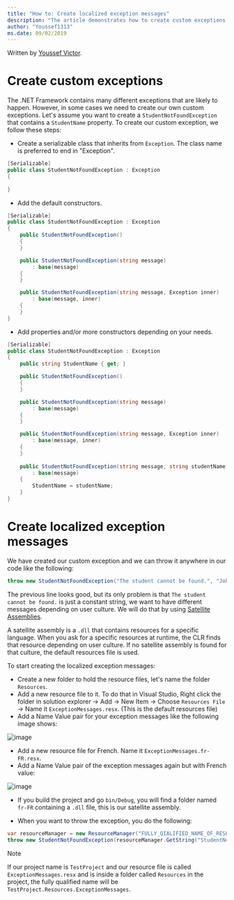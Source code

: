 ```yaml
---
title: "How to: Create localized exception messages"
description: "The article demonstrates how to create custom exceptions and localized exception messages"
author: "Youssef1313"
ms.date: 09/02/2019
---
```


Written by [Youssef Victor](https://github.com/Youssef1313).

# Create custom exceptions
The .NET Framework contains many different exceptions that are likely to happen. However, in some cases we need to create our own custom exceptions.
Let's assume you want to create a `StudentNotFoundException` that contains a `StudentName` property.
To create our custom exception, we follow these steps:

- Create a serializable class that inherits from `Exception`. The class name is preferred to end in "Exception".

```csharp
[Serializable]
public class StudentNotFoundException : Exception
{
    
}
```

- Add the default constructors.

```csharp
[Serializable]
public class StudentNotFoundException : Exception
{
    public StudentNotFoundException()
    {
    }

    public StudentNotFoundException(string message)
        : base(message)
    {
    }

    public StudentNotFoundException(string message, Exception inner)
        : base(message, inner)
    {
    }
}
```

- Add properties and/or more constructors depending on your needs.

```csharp
[Serializable]
public class StudentNotFoundException : Exception
{
    public string StudentName { get; }

    public StudentNotFoundException()
    {
    }

    public StudentNotFoundException(string message)
        : base(message)
    {
    }

    public StudentNotFoundException(string message, Exception inner)
        : base(message, inner)
    {
    }
	
    public StudentNotFoundException(string message, string studentName)
        : base(message)
    {
        StudentName = studentName;
    }
}
```

# Create localized exception messages
We have created our custom exception and we can throw it anywhere in our code like the following:

```csharp
throw new StudentNotFoundException("The student cannot be found.", "John");
```

The previous line looks good, but its only problem is that `The student cannot be found.` is just a constant string, we want to have different messages depending on user culture.
We will do that by using [Satellite Assemblies](https://docs.microsoft.com/dotnet/framework/resources/creating-satellite-assemblies-for-desktop-apps).

A satellite assembly is a `.dll` that contains resources for a specific language. When you ask for a specific resources at runtime, the CLR finds that resource depending on user culture. If no satellite assembly is found for that culture, the default resources file is used.


To start creating the localized exception messages:
- Create a new folder to hold the resource files, let's name the folder `Resources`.
- Add a new resource file to it. To do that in Visual Studio, Right click the folder in solution explorer -> Add -> New Item -> Choose `Resources File` -> Name it `ExceptionMessages.resx`. (This is the default resources file)
- Add a Name Value pair for your exception messages like the following image shows:

![image](https://user-images.githubusercontent.com/31348972/64120930-ca5a8400-cd9d-11e9-984a-789c5f582513.png)

- Add a new resource file for French. Name it `ExceptionMessages.fr-FR.resx`.
- Add a Name Value pair of the exception messages again but with French value:

![image](https://user-images.githubusercontent.com/31348972/64120995-ee1dca00-cd9d-11e9-9728-07b971bb6409.png)

- If you build the project and go `bin/Debug`, you will find a folder named `fr-FR` containing a `.dll` file, this is our satellite assembly.

- When you want to  throw the exception, you do the following:

```csharp
var resourceManager = new ResourceManager("FULLY_QIALIFIED_NAME_OF_RESOURCE_FILE", Assembly.GetExecutingAssembly());
throw new StudentNotFoundException(resourceManager.GetString("StudentNotFound"), "John")
```

> [!NOTE]
> If our project name is `TestProject` and our resource file is called `ExceptionMessages.resx` and is inside a folder called `Resources` in the project, the fully qualified name will be `TestProject.Resources.ExceptionMessages`.
